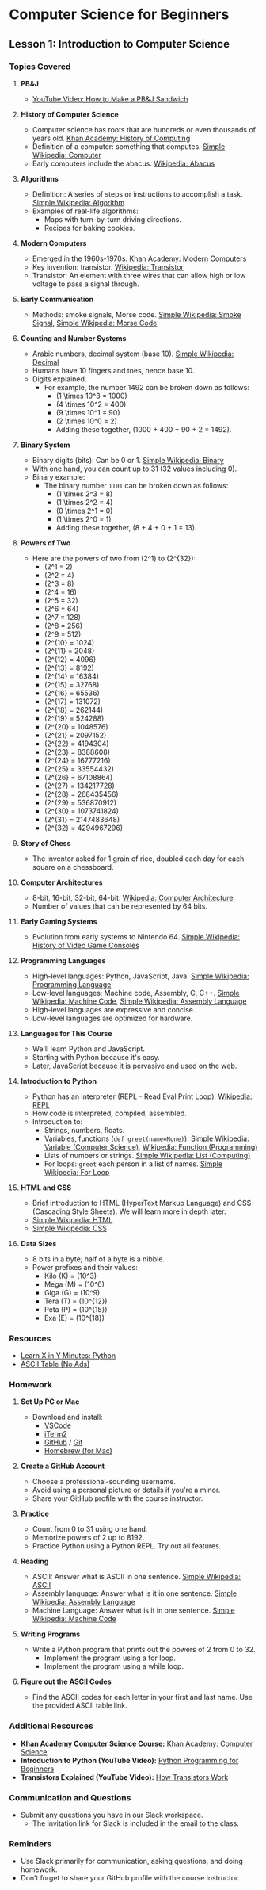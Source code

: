 # Computer Science for Beginners

## Lesson 1: Introduction to Computer Science

### Topics Covered

1. **PB&J**
   - [YouTube Video: How to Make a PB&J Sandwich](https://www.youtube.com/watch?v=FN2RM-CHkuI)

2. **History of Computer Science**
   - Computer science has roots that are hundreds or even thousands of years old. [Khan Academy: History of Computing](https://www.khanacademy.org/computing/computer-science)
   - Definition of a computer: something that computes. [Simple Wikipedia: Computer](https://simple.wikipedia.org/wiki/Computer)
   - Early computers include the abacus. [Wikipedia: Abacus](https://en.wikipedia.org/wiki/Abacus)

3. **Algorithms**
   - Definition: A series of steps or instructions to accomplish a task. [Simple Wikipedia: Algorithm](https://simple.wikipedia.org/wiki/Algorithm)
   - Examples of real-life algorithms:
     - Maps with turn-by-turn driving directions.
     - Recipes for baking cookies.

4. **Modern Computers**
   - Emerged in the 1960s-1970s. [Khan Academy: Modern Computers](https://www.khanacademy.org/computing/computer-science)
   - Key invention: transistor. [Wikipedia: Transistor](https://en.wikipedia.org/wiki/Transistor)
   - Transistor: An element with three wires that can allow high or low voltage to pass a signal through.

5. **Early Communication**
   - Methods: smoke signals, Morse code. [Simple Wikipedia: Smoke Signal](https://simple.wikipedia.org/wiki/Smoke_signal), [Simple Wikipedia: Morse Code](https://simple.wikipedia.org/wiki/Morse_code)

6. **Counting and Number Systems**
   - Arabic numbers, decimal system (base 10). [Simple Wikipedia: Decimal](https://simple.wikipedia.org/wiki/Decimal)
   - Humans have 10 fingers and toes, hence base 10.
   - Digits explained.
     - For example, the number 1492 can be broken down as follows:
       - \(1 \times 10^3 = 1000\)
       - \(4 \times 10^2 = 400\)
       - \(9 \times 10^1 = 90\)
       - \(2 \times 10^0 = 2\)
       - Adding these together, \(1000 + 400 + 90 + 2 = 1492\).

7. **Binary System**
   - Binary digits (bits): Can be 0 or 1. [Simple Wikipedia: Binary](https://simple.wikipedia.org/wiki/Binary_number)
   - With one hand, you can count up to 31 (32 values including 0).
   - Binary example:
     - The binary number `1101` can be broken down as follows:
       - \(1 \times 2^3 = 8\)
       - \(1 \times 2^2 = 4\)
       - \(0 \times 2^1 = 0\)
       - \(1 \times 2^0 = 1\)
       - Adding these together, \(8 + 4 + 0 + 1 = 13\).

8. **Powers of Two**
   - Here are the powers of two from \(2^1\) to \(2^{32}\):
     - \(2^1 = 2\)
     - \(2^2 = 4\)
     - \(2^3 = 8\)
     - \(2^4 = 16\)
     - \(2^5 = 32\)
     - \(2^6 = 64\)
     - \(2^7 = 128\)
     - \(2^8 = 256\)
     - \(2^9 = 512\)
     - \(2^{10} = 1024\)
     - \(2^{11} = 2048\)
     - \(2^{12} = 4096\)
     - \(2^{13} = 8192\)
     - \(2^{14} = 16384\)
     - \(2^{15} = 32768\)
     - \(2^{16} = 65536\)
     - \(2^{17} = 131072\)
     - \(2^{18} = 262144\)
     - \(2^{19} = 524288\)
     - \(2^{20} = 1048576\)
     - \(2^{21} = 2097152\)
     - \(2^{22} = 4194304\)
     - \(2^{23} = 8388608\)
     - \(2^{24} = 16777216\)
     - \(2^{25} = 33554432\)
     - \(2^{26} = 67108864\)
     - \(2^{27} = 134217728\)
     - \(2^{28} = 268435456\)
     - \(2^{29} = 536870912\)
     - \(2^{30} = 1073741824\)
     - \(2^{31} = 2147483648\)
     - \(2^{32} = 4294967296\)

9. **Story of Chess**
   - The inventor asked for 1 grain of rice, doubled each day for each square on a chessboard.

10. **Computer Architectures**
    - 8-bit, 16-bit, 32-bit, 64-bit. [Wikipedia: Computer Architecture](https://en.wikipedia.org/wiki/Computer_architecture)
    - Number of values that can be represented by 64 bits.

11. **Early Gaming Systems**
    - Evolution from early systems to Nintendo 64. [Simple Wikipedia: History of Video Game Consoles](https://simple.wikipedia.org/wiki/History_of_video_game_consoles)

12. **Programming Languages**
    - High-level languages: Python, JavaScript, Java. [Simple Wikipedia: Programming Language](https://simple.wikipedia.org/wiki/Programming_language)
    - Low-level languages: Machine code, Assembly, C, C++. [Simple Wikipedia: Machine Code](https://simple.wikipedia.org/wiki/Machine_code), [Simple Wikipedia: Assembly Language](https://simple.wikipedia.org/wiki/Assembly_language)
    - High-level languages are expressive and concise.
    - Low-level languages are optimized for hardware.

13. **Languages for This Course**
    - We'll learn Python and JavaScript.
    - Starting with Python because it's easy.
    - Later, JavaScript because it is pervasive and used on the web.

14. **Introduction to Python**
    - Python has an interpreter (REPL - Read Eval Print Loop). [Wikipedia: REPL](https://en.wikipedia.org/wiki/Read%E2%80%93eval%E2%80%93print_loop)
    - How code is interpreted, compiled, assembled.
    - Introduction to:
      - Strings, numbers, floats.
      - Variables, functions (`def greet(name=None)`). [Simple Wikipedia: Variable (Computer Science)](https://simple.wikipedia.org/wiki/Variable_(computer_science)), [Wikipedia: Function (Programming)](https://en.wikipedia.org/wiki/Function_(programming))
      - Lists of numbers or strings. [Simple Wikipedia: List (Computing)](https://simple.wikipedia.org/wiki/List_(computing))
      - For loops: `greet` each person in a list of names. [Simple Wikipedia: For Loop](https://simple.wikipedia.org/wiki/For_loop)

15. **HTML and CSS**
    - Brief introduction to HTML (HyperText Markup Language) and CSS (Cascading Style Sheets). We will learn more in depth later.
    - [Simple Wikipedia: HTML](https://simple.wikipedia.org/wiki/HTML)
    - [Simple Wikipedia: CSS](https://simple.wikipedia.org/wiki/CSS)

16. **Data Sizes**
    - 8 bits in a byte; half of a byte is a nibble.
    - Power prefixes and their values:
      - Kilo (K) = \(10^3\)
      - Mega (M) = \(10^6\)
      - Giga (G) = \(10^9\)
      - Tera (T) = \(10^{12}\)
      - Peta (P) = \(10^{15}\)
      - Exa (E) = \(10^{18}\)

### Resources
- [Learn X in Y Minutes: Python](https://learnxinyminutes.com/docs/python/)
- [ASCII Table (No Ads)](https://www.asciitable.com/)

### Homework

1. **Set Up PC or Mac**
   - Download and install:
     - [VSCode](https://code.visualstudio.com/)
     - [iTerm2](https://iterm2.com/)
     - [GitHub](https://desktop.github.com/) / [Git](https://git-scm.com/)
     - [Homebrew (for Mac)](https://brew.sh/)

2. **Create a GitHub Account**
   - Choose a professional-sounding username.
   - Avoid using a personal picture or details if you're a minor.
   - Share your GitHub profile with the course instructor.

3. **Practice**
   - Count from 0 to 31 using one hand.
   - Memorize powers of 2 up to 8192.
   - Practice Python using a Python REPL. Try out all features.

4. **Reading**
   - ASCII: Answer what is ASCII in one sentence. [Simple Wikipedia: ASCII](https://simple.wikipedia.org/wiki/ASCII)
   - Assembly language: Answer what is it in one sentence. [Simple Wikipedia: Assembly Language](https://simple.wikipedia.org/wiki/Assembly_language)
   - Machine Language: Answer what is it in one sentence. [Simple Wikipedia: Machine Code](https://simple.wikipedia.org/wiki/Machine_code)

5. **Writing Programs**
   - Write a Python program that prints out the powers of 2 from 0 to 32.
     - Implement the program using a for loop.
     - Implement the program using a while loop.

6. **Figure out the ASCII Codes**
   - Find the ASCII codes for each letter in your first and last name. Use the provided ASCII table link.

### Additional Resources

- **Khan Academy Computer Science Course:** [Khan Academy: Computer Science](https://www.khanacademy.org/computing/computer-science)
- **Introduction to Python (YouTube Video):** [Python Programming for Beginners](https://www.youtube.com/watch?v=rfscVS0vtbw)
- **Transistors Explained (YouTube Video):** [How Transistors Work](https://www.youtube.com/watch?v=IcrBqCFLHIY)

### Communication and Questions

- Submit any questions you have in our Slack workspace.
  - The invitation link for Slack is included in the email to the class.

### Reminders
- Use Slack primarily for communication, asking questions, and doing homework.
- Don’t forget to share your GitHub profile with the course instructor.
